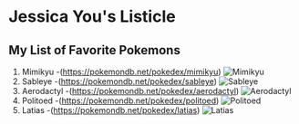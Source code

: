 # Jessica You's Listicle

## My List of Favorite Pokemons

1. Mimikyu
   -(https://pokemondb.net/pokedex/mimikyu)
   ![Mimikyu](https://img.pokemondb.net/artwork/avif/mimikyu.avif)
3. Sableye
   -(https://pokemondb.net/pokedex/sableye)
   ![Sableye](https://img.pokemondb.net/artwork/avif/sableye.avif)
5. Aerodactyl
   -(https://pokemondb.net/pokedex/aerodactyl)
   ![Aerodactyl](https://pokemondb.net/pokedex/aerodactyl)
7. Politoed
   -(https://pokemondb.net/pokedex/politoed)
   ![Politoed](https://img.pokemondb.net/artwork/avif/politoed.avif)
9. Latias
   -(https://pokemondb.net/pokedex/latias)
   ![Latias](https://img.pokemondb.net/artwork/avif/latias.avif)
